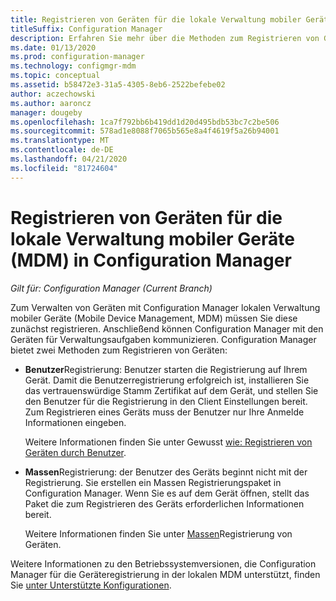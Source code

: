 ```yaml
---
title: Registrieren von Geräten für die lokale Verwaltung mobiler Geräte
titleSuffix: Configuration Manager
description: Erfahren Sie mehr über die Methoden zum Registrieren von Geräten für die lokale Verwaltung mobiler Geräte (Mobile Device Management, MDM) in Configuration Manager.
ms.date: 01/13/2020
ms.prod: configuration-manager
ms.technology: configmgr-mdm
ms.topic: conceptual
ms.assetid: b58472e3-31a5-4305-8eb6-2522befebe02
author: aczechowski
ms.author: aaroncz
manager: dougeby
ms.openlocfilehash: 1ca7f792bb6b419dd1d20d495bdb53bc7c2be506
ms.sourcegitcommit: 578ad1e8088f7065b565e8a4f4619f5a26b94001
ms.translationtype: MT
ms.contentlocale: de-DE
ms.lasthandoff: 04/21/2020
ms.locfileid: "81724604"
---
```

# <a name="enroll-devices-for-on-premises-mdm-in-configuration-manager"></a>Registrieren von Geräten für die lokale Verwaltung mobiler Geräte (MDM) in Configuration Manager

*Gilt für: Configuration Manager (Current Branch)*

Zum Verwalten von Geräten mit Configuration Manager lokalen Verwaltung mobiler Geräte (Mobile Device Management, MDM) müssen Sie diese zunächst registrieren. Anschließend können Configuration Manager mit den Geräten für Verwaltungsaufgaben kommunizieren. Configuration Manager bietet zwei Methoden zum Registrieren von Geräten:

- **Benutzer**Registrierung: Benutzer starten die Registrierung auf Ihrem Gerät. Damit die Benutzerregistrierung erfolgreich ist, installieren Sie das vertrauenswürdige Stamm Zertifikat auf dem Gerät, und stellen Sie den Benutzer für die Registrierung in den Client Einstellungen bereit. Zum Registrieren eines Geräts muss der Benutzer nur Ihre Anmelde Informationen eingeben.

    Weitere Informationen finden Sie unter Gewusst [wie: Registrieren von Geräten durch Benutzer](user-enroll-devices-on-premises-mdm.md).

- **Massen**Registrierung: der Benutzer des Geräts beginnt nicht mit der Registrierung. Sie erstellen ein Massen Registrierungspaket in Configuration Manager. Wenn Sie es auf dem Gerät öffnen, stellt das Paket die zum Registrieren des Geräts erforderlichen Informationen bereit.

    Weitere Informationen finden Sie unter [Massen](bulk-enroll-devices-on-premises-mdm.md)Registrierung von Geräten.

Weitere Informationen zu den Betriebssystemversionen, die Configuration Manager für die Geräteregistrierung in der lokalen MDM unterstützt, finden Sie [unter Unterstützte Konfigurationen](../../core/plan-design/configs/supported-operating-systems-for-clients-and-devices.md#bkmk_OnpremOS).
